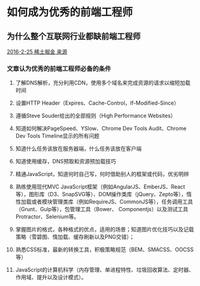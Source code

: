 # 如何成为优秀的前端工程师

## 为什么整个互联网行业都缺前端工程师

[2016-2-25 稀土掘金 来源](http://gold.xitu.io/entry/56ceb713f3609a26db7a1676?utm_source=leopost&utm_medium=20160226&utm_campaign=weibo)

### 文章认为优秀的前端工程师必备的条件

1. 了解DNS解析，充分利用CDN，使用多个域名来完成资源的请求以缩短加载时间

2. 设置HTTP Header（Expires、Cache-Control，If-Modified-Since）

3. 遵循Steve Souder给出的全部规则（High Performance Websites）

4. 知道如何解决PageSpeed、YSlow、Chrome Dev Tools Audit、Chrome Dev Tools Timeline显示的所有问题

5. 知道什么任务该放在服务器端，什么任务该放在客户端

6. 知道使用缓存，DNS预取和资源预加载技巧

7. 精通JavaScript，知道何时自己写，何时借助别人的框架或代码，优劣明辨

8. 熟练使用现代MVC JavaScript框架（例如AngularJS、EmberJS、React等），图形库（D3、SnapSVG等）、DOM操作类库（jQuery、Zepto等），惰性加载或者模块管理类库（例如RequireJS、CommonJS等），任务调用工具（Grunt、Gulp等），包管理工具（Bower、 Componentjs）以及测试工具Protractor、Selenium等。

9. 掌握图片的格式，各种格式的优点，适用的场景；知道图片优化技巧以及记载策略（雪碧图、惰加载、缓存刷新以及PNG交错）；

10. 熟悉CSS标准，最新的转换工具，积极策略规范（BEM、SMACSS、OOCSS等）

11. JavaScript的计算机科学（内存管理、单进程特性、垃圾回收算法、定时器、作用域、提升以及设计模式）。

